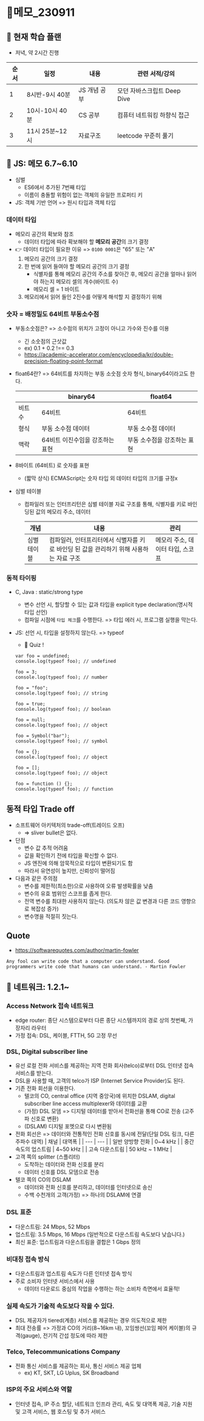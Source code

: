# 📝메모\_230911

## 🔎 현재 학습 플랜

- 저녁, 약 2시간 진행

| 순서 | 일정           | 내용         | 관련 서적/강의              |
| ---- | -------------- | ------------ | --------------------------- |
| 1    | 8시반-9시 40분 | JS 개념 공부 | 모던 자바스크립트 Deep Dive |
| 2    | 10시-10시 40분 | CS 공부      | 컴퓨터 네트워킹 하향식 접근 |
| 3    | 11시 25분~12시     | 자료구조     | leetcode 꾸준히 풀기        |

## 📌 JS: 메모 6.7~6.10

- 심벌
  - ES6에서 추가된 7번째 타입
  - 이름이 충돌할 위험이 없는 객체의 유일한 프로퍼티 키
- JS: 객체 기반 언어 => 원시 타입과 객체 타입

### 데이터 타입

- 메모리 공간의 확보와 참조
  - 데이터 타입에 따라 확보해야 할 **메모리 공간**의 크기 결정
- 👉 데이터 타입이 필요한 이유 => `0100 0001`은 "65" 또는 "A"
  1. 메모리 공간의 크기 결정
  2. 한 번에 읽어 들여야 할 메모리 공간의 크기 결정
     - 식별자를 통해 메모리 공간의 주소를 찾아간 후, 메모리 공간을 얼마나 읽어야 하는지
       메모리 셀의 개수(바이트 수)
     - 메모리 셀 = 1 바이트
  3. 메모리에서 읽어 들인 2진수를 어떻게 해석할 지 결정하기 위해

### 숫자 = 배정밀도 64비트 부동소수점

- 부동소숫점은? => 소수점의 위치가 고정이 아니고 가수와 진수를 이용
  - 긴 소숫점의 근삿값
  - ex) 0.1 + 0.2 !== 0.3
  - https://academic-accelerator.com/encyclopedia/kr/double-precision-floating-point-format
- float64란? => 64비트를 차지하는 부동 소숫점 숫자 형식, binary64이라고도 한다.

  |         | binary64                        | float64                     |
  | ------- | ------------------------------- | --------------------------- |
  | 비트 수 | 64비트                          | 64비트                      |
  | 형식    | 부동 소수점 데이터              | 부동 소수점 데이터          |
  | 맥락    | 64비트 이진수임을 강조하는 표현 | 부동 소수점을 강조하는 표현 |

- 8바이트 (64비트) 로 숫자를 표현

  - (짧막 상식) ECMAScript는 숫자 타입 외 데이터 타입의 크기를 규정x

- 심벌 테이블

  - 컴파일러 또는 인터프리턴은 심벌 테이블 자료 구조를 통해, 식별자를 키로 바인딩된 값의 메모리 주소, 데이터

    | 개념        | 내용                                                                                   | 관리                             |
    | ----------- | -------------------------------------------------------------------------------------- | -------------------------------- |
    | 심벌 테이블 | 컴파일러, 인터프리터에서 식별자를 키로 바인딩 된 값을 관리하기 위해 사용하는 자료 구조 | 메모리 주소, 데이터 타입, 스코프 |

### 동적 타이핑

- C, Java : static/strong type
  - 변수 선언 시, 할당할 수 있는 값과 타입을 explicit type declaration(명시적 타입 선언)
  - 컴파일 시점에 `타입 체크`를 수행한다. => 타입 에러 시, 프로그램 실행을 막는다.
- JS: 선언 시, 타입을 설정하지 않는다. => typeof

  - 🍰 Quiz !

  ```tsx
  var foo = undefined;
  console.log(typeof foo); // undefined

  foo = 3;
  console.log(typeof foo); // number

  foo = "foo";
  console.log(typeof foo); // string

  foo = true;
  console.log(typeof foo); // boolean

  foo = null;
  console.log(typeof foo); // object

  foo = Symbol("bar");
  console.log(typeof foo); // symbol

  foo = {};
  console.log(typeof foo); // object

  foo = [];
  console.log(typeof foo); // object

  foo = function () {};
  console.log(typeof foo); // function
  ```

## 동적 타입 Trade off

- 소프트웨어 아키텍처의 trade-off(트레이드 오프)
  - => sliver bullet은 없다.
- 단점
  - 변수 값 추적 어려움
  - 값을 확인하기 전에 타입을 확신할 수 없다.
  - JS 엔진에 의해 암묵적으로 타입이 변환되기도 함
  - 따라서 유연성이 높지만, 신뢰성이 떨어짐
- 다음과 같은 주의점
  - 변수를 제한적(최소한)으로 사용하여 오류 발생확률을 낮춤
  - 변수의 유효 범위인 스코프를 좁게 한다.
  - 전역 변수를 최대한 사용하지 않는다. (의도차 않은 값 변경과 다른 코드 영향으로 복잡성 증가)
  - 변수명을 적절히 짓는다.

## Quote

- https://softwarequotes.com/author/martin-fowler

```tsx
Any fool can write code that a computer can understand. Good programmers write code that humans can understand. - Martin Fowler
```

## 📌 네트워크: 1.2.1~

### Access Network 접속 네트워크

- edge router: 종단 시스템으로부터 다른 종단 시스템까지의 경로 상의 첫번째, 가장자리 라우터
- 가정 접속: DSL, 케이블, FTTH, 5G 고정 무선

### DSL, Digital subscriber line

- 유선 로컬 전화 서비스를 제공하는 지역 전화 회사(telco)로부터 DSL 인터넷 접속 서비스를 받는다.
- DSL을 사용할 때, 고객의 telco가 ISP (Internet Service Provider)도 된다.
- 기존 전화 회선을 이용한다.
  - 텔코의 CO, central office (지역 중앙국)에 위치한 DSLAM, digital subscriber line access multiplexer와 데이터를 교환
  - (가정) DSL 모뎀 => 디지털 데이터를 받아서 전화선을 통해 CO로 전송 (고주파 신호로 변환)
  - (DSLAM) 디지털 포멧으로 다시 변환됨
- 전화 회선은 => 데이터와 전통적인 전화 신호를 동시에 전달(단일 DSL 링크, 다른 주파수 대역)
  | 채널 | 대역폭 |
  | --- | --- |
  | 일반 양방향 전화 | 0~4 kHz |
  | 중간 속도의 업스트림 | 4~50 kHz |
  | 고속 다운스트림 | 50 kHz ~ 1 MHz |
- 고객 쪽의 splitter (스플리터)
  - 도착하는 데이터와 전화 신호를 분리
  - 데이터 신호를 DSL 모뎀으로 전송
- 텔코 쪽의 CO의 DSLAM
  - 데이터와 전화 신호를 분리하고, 데이터를 인터넷으로 송신
  - 수백 수천개의 고객(가정) => 하나의 DSLAM에 연결

### DSL 표준

- 다운스트림: 24 Mbps, 52 Mbps
- 업스트림: 3.5 Mbps, 16 Mbps (일반적으로 다운스트림 속도보다 낮습니다.)
- 최신 표준: 업스트림과 다운스트림을 결합은 1 Gbps 정의

### 비대칭 접속 방식

- 다운스트림과 업스트림 속도가 다른 인터넷 접속 방식
- 주로 소비자 인터넷 서비스에서 사용
  - 데이터 다운로드 중심의 작업을 수행하는 하는 소비차 측면에서 효율적!

### 실제 속도가 기술적 속도보다 작을 수 있다.

- DSL 제공자가 tiered(계층) 서비스를 제공하는 경우 의도적으로 제한
- 최대 전송률 => 가정과 CO의 거리(8~16km 내), 꼬임쌍선(꼬임 페어 케이블)의 규격(gauge), 전기적 간섭 정도에 따라 제한

### Telco, Telecommunications Company

- 전화 통신 서비스를 제공하는 회사, 통신 서비스 제공 업체
  - ex) KT, SKT, LG Uplus, SK Broadband

### ISP의 주요 서비스와 역할

- 인터넷 접속, IP 주소 할당, 네트워크 인프라 관리, 속도 및 대역폭 제공, 기술 지원 및 고객 서비스, 웹 호스팅 및 추가 서비스
